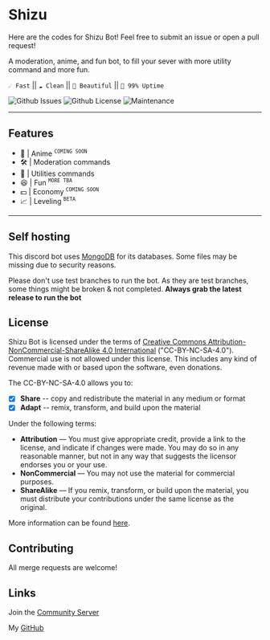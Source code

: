 # Shizu

Here are the codes for Shizu Bot! Feel free to submit an issue or open a pull request!

A moderation, anime, and fun bot, to fill your sever with more utility command and more fun.

`☄️ Fast` || `☁️ Clean` || `🌸 Beautiful` || `🌙 99% Uptime`

![Github Issues](https://img.shields.io/github/issues/Enlixe/Shizu?color=red&style=for-the-badge) ![Github License](https://img.shields.io/github/license/Enlixe/Shizu?color=black&style=for-the-badge) ![Maintenance](https://img.shields.io/maintenance/yes/2023?color=ff69b4&style=for-the-badge)

---

## Features

- 🌸 | Anime <sup>`COMING SOON`
- 🛠️ | Moderation commands
- 📝 | Utilities commands
- 😆 | Fun <sup>`MORE TBA`
- 💵 | Economy <sup>`COMING SOON`
- 📈 | Leveling <sup>`BETA`
<!-- - And much more coming [soon](#) 🎊 -->

---

## Self hosting

This discord bot uses [MongoDB](https://cloud.mongodb.com/) for its databases. Some files may be missing due to security reasons.

<!-- and can be found [here](https://github.com/ChristopherBThai/Discord-OwO-Bot/tree/master/secret). -->

Please don't use test branches to run the bot. As they are test branches, some things might be broken & not completed.
**Always grab the latest release to run the bot**

## License

Shizu Bot is licensed under the terms of [Creative Commons Attribution-NonCommercial-ShareAlike 4.0 International](https://github.com/Enlixe/Shizu/blob/master/LICENSE) ("CC-BY-NC-SA-4.0"). Commercial use is not allowed under this license. This includes any kind of revenue made with or based upon the software, even donations.

The CC-BY-NC-SA-4.0 allows you to:

- [x] **Share** -- copy and redistribute the material in any medium or format
- [x] **Adapt** -- remix, transform, and build upon the material

Under the following terms:

- **Attribution** — You must give appropriate credit, provide a link to the license, and indicate if changes were made. You may do so in any reasonable manner, but not in any way that suggests the licensor endorses you or your use.
- **NonCommercial** — You may not use the material for commercial purposes.
- **ShareAlike** — If you remix, transform, or build upon the material, you must distribute your contributions under the same license as the original.

More information can be found [here](https://creativecommons.org/licenses/by-nc-sa/4.0/).

## Contributing

All merge requests are welcome!

<!-- Just make sure to sign the [CLA](https://cla-assistant.io/ChristopherBThai/Discord-OwO-Bot) or else we cannot merge your changes. -->

## Links

Join the [Community Server](https://dsc.gg/enlx "Community Server")

My [GitHub](https://github.com/Enlixe/ "GitHub")

